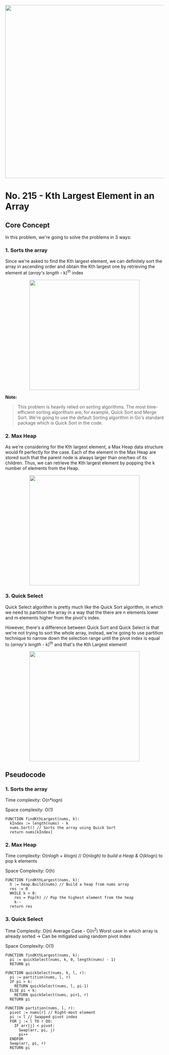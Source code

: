 <p align="center"><img width="550" src="https://i.ibb.co/tKHKT9J/image.png" /></p>

# No. 215 - Kth Largest Element in an Array

## Core Concept

In this problem, we're going to solve the problems in 3 ways:

### 1. Sorts the array

Since we're asked to find the Kth largest element, we can definitely sort the
array in ascending order and obtain the Kth largest one by retrieving the
element at (_array's length_ - k)<sup>th</sup> index

<p align="center"><img
src="https://i.ibb.co/5nnPJQM/Screenshot-20220210-144438-Samsung-Notes.jpg"
width="350" /></p>

**Note:**

> This problem is heavily relied on sorting algorithms. The most time-efficient
> sorting algorithsm are, for example, Quick Sort and Merge Sort. We're going to
> use the default Sorting algorithm in Go's standard package which is Quick Sort
> in the code.

### 2. Max Heap

As we're considering for the Kth largest element, a Max Heap data structure would
fit perfectly for the case. Each of the element in the Max Heap are stored such
that the parent node is always larger than one/two of its children. Thus, we can
retrieve the Kth largest element by popping the k number of elements from the
Heap.

<p align="center"><img
src="https://i.ibb.co/rb3KZnq/Screenshot-20220210-145812-Samsung-Notes.jpg"
width="350" /></p>

### 3. Quick Select

Quick Select algorithm is pretty much like the Quick Sort algorithm, in which we
need to partition the array in a way that the there are n elements lower and m
elements higher from the pivot's index.

However, there's a difference between Quick Sort and Quick Select is that we're not trying to sort the whole array,
instead, we're going to use partition technique to narrow down the selection
range until the pivot index is equal to (_array's length_ - k)<sup>th</sup> and
that's the Kth Largest element!

<p align="center"><img
src="https://i.ibb.co/47XbBzd/20220210-151228.jpg"
width="350" /></p>

## Pseudocode

### 1. Sorts the array

Time complexity: O(n\*logn)

Space complexity: O(1)

```text
FUNCTION findKthLargest(nums, k):
  kIndex := length(nums) - k
  nums.Sort() // Sorts the array using Quick Sort
  return nums[kIndex]
```

### 2. Max Heap

Time complexity: O(n*logh + k*logn) // O(n*logh) to build a Heap & O(k*logn) to pop
k elements

Space Complexity: O(h)

```text
FUNCTION findKthLargest(nums, k):
  h := heap.Build(nums) // Build a heap from nums array
  res := 0
  WHILE k > 0:
    res = Pop(h) // Pop the highest element from the heap
    k--
  return res
```

### 3. Quick Select

Time Complexity: O(n) Average Case - O(n<sup>2</sup>) Worst case in which array
is already sorted -> Can be mitigated using random pivot index

Space Complexity: O(1)

```text
FUNCTION findKthLargest(nums, k):
  pi := quickSelect(nums, k, 0, length(nums) - 1)
  RETURN pi

FUNCTION quickSelect(nums, k, l, r):
  pi := partition(nums, l, r)
  IF pi > k:
    RETURN quickSelect(nums, l, pi-1)
  ELSE pi < k:
    RETURN quickSelect(nums, pi+1, r)
  RETURN pi

FUNCTION partition(nums, l, r):
  pivot := nums[r] // Right-most element
  pi := l // Swapped pivot index
  FOR j := l TO r DO:
    IF arr[j] < pivot:
      Swap(arr, pi, j)
      pi++
  ENDFOR
  Swap(arr, pi, r)
  RETURN pi
```
